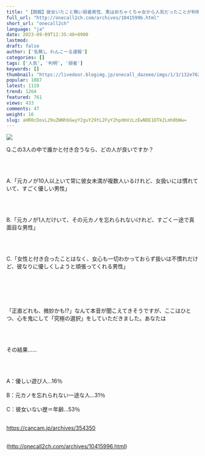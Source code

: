 ```yaml
---
title: "【朗報】彼女いたこと無い弱者男性、実はめちゃくちゃ女から人気だったことが判明するｗｗｗｗ : わんこーる速報！"
full_url: "http://onecall2ch.com/archives/10415996.html"
short_url: "onecall2ch"
language: "ja"
date: 2023-09-09T12:35:48+0900
lastmod: 
draft: false
author: ['名無し わんこーる速報']
categories: []
tags: ['人気', '判明', '弱者']
keywords: []
thumbnail: "https://livedoor.blogimg.jp/onecall_dazeee/imgs/1/3/132e762f.jpg"
popular: 1087
latest: 1110
trend: 1264
featured: 761
views: 433
comments: 47
weight: 16
slug: aHR0cDovL29uZWNhbGwyY2guY29tL2FyY2hpdmVzLzEwNDE1OTk2Lmh0bWw=
---
```


![](https://livedoor.blogimg.jp/onecall_dazeee/imgs/1/3/132e762f.jpg)

<div><p> Q.この3人の中で誰かと付き合うなら、どの人が良いですか？ </p><br> <br><p> A.「元カノが10人以上いて常に彼女未満が複数人いるけれど、女扱いには慣れていて、すごく優しい男性」 </p><br> <br><p> B.「元カノが1人だけいて、その元カノを忘れられないけれど、すごく一途で真面目な男性」 </p><br> <br><p> C.「女性と付き合ったことはなく、女心も一切わかっておらず扱いは不慣れだけど、彼なりに優しくしようと頑張ってくれる男性」 </p><br> <br> <br> <br><p> 「正直どれも、微妙かも!?」なんて本音が聞こえてきそうですが、ここはひとつ、心を鬼にして「究極の選択」をしていただきました。あなたは </p><br> <br><p> その結果…… </p><br> <br><p> A：優しい遊び人…16％ <br> <br> B：元カノを忘れられない一途な人…31％ <br> <br> C：彼女いない歴＝年齢…53％ <br></p> <br> <a target='_blank' href='https://cancam.jp/archives/354350'>https://cancam.jp/archives/354350</a> <br> <br></div>

(http://onecall2ch.com/archives/10415996.html)
